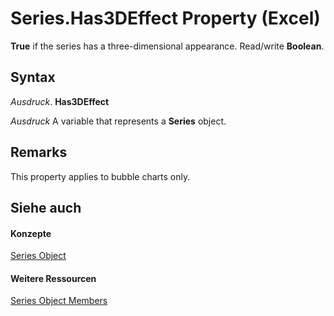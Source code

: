 
# Series.Has3DEffect Property (Excel)

 **True** if the series has a three-dimensional appearance. Read/write **Boolean**.


## Syntax

 _Ausdruck_. **Has3DEffect**

 _Ausdruck_ A variable that represents a **Series** object.


## Remarks

This property applies to bubble charts only.


## Siehe auch


#### Konzepte


[Series Object](c7d34b32-8172-f7a0-0a17-f01d44246b64.md)
#### Weitere Ressourcen


[Series Object Members](http://msdn.microsoft.com/library/eeab4f69-b436-9de7-5d4a-0a5c63f2dfce%28Office.15%29.aspx)